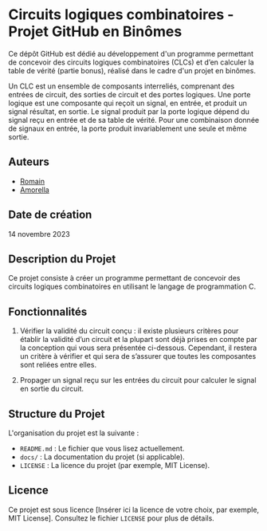 # Circuits logiques combinatoires - Projet GitHub en Binômes

Ce dépôt GitHub est dédié au développement d'un programme permettant de concevoir des circuits logiques combinatoires (CLCs) et d’en calculer la table de vérité (partie bonus), réalisé dans le cadre d'un projet en binômes.

Un CLC est un ensemble de composants interreliés, comprenant des entrées de circuit, des sorties de circuit et des portes logiques. Une porte logique est une composante qui reçoit un signal, en entrée, et produit un signal résultat, en sortie.   Le signal produit par la porte logique dépend du signal reçu en entrée et de sa table de vérité. Pour une combinaison donnée de signaux en entrée, la porte produit invariablement une seule et même sortie.

## Auteurs

- [Romain](https://github.com/RomainBoiret)
- [Amorella](https://github.com/amorella)

## Date de création

14 novembre 2023

## Description du Projet

Ce projet consiste à créer un programme permettant de concevoir des circuits logiques combinatoires en utilisant le langage de programmation C. 

## Fonctionnalités

1.	Vérifier la validité du circuit conçu : il existe plusieurs critères pour établir la validité d’un circuit et la plupart sont déjà prises en compte par la conception qui vous sera présentée ci-dessous. Cependant, il restera un critère à vérifier et qui sera de s’assurer que toutes les composantes sont reliées entre elles. 

2.	Propager un signal reçu sur les entrées du circuit pour calculer le signal en sortie du circuit.

## Structure du Projet

L'organisation du projet est la suivante :

- `README.md` : Le fichier que vous lisez actuellement.
- `docs/` : La documentation du projet (si applicable).
- `LICENSE` : La licence du projet (par exemple, MIT License).

## Licence

Ce projet est sous licence [Insérer ici la licence de votre choix, par exemple, MIT License]. Consultez le fichier `LICENSE` pour plus de détails.
